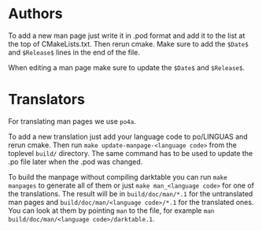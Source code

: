 Authors
=======

To add a new man page just write it in .pod format and add it to the list at the top of CMakeLists.txt. Then rerun cmake. Make sure to add the `$Date$` and `$Release$` lines in the end of the file.

When editing a man page make sure to update the `$Date$` and `$Release$`.

Translators
===========

For translating man pages we use `po4a`.

To add a new translation just add your language code to po/LINGUAS and rerun cmake. Then run `make update-manpage-<language code>` from the toplevel `build/` directory. The same command has to be used to update the .po file later when the .pod was changed.

To build the manpage without compiling darktable you can run `make manpages` to generate all of them or just `make man_<language code>` for one of the translations. The result will be in `build/doc/man/*.1` for the untranslated man pages and `build/doc/man/<language code>/*.1` for the translated ones. You can look at them by pointing `man` to the file, for example `man build/doc/man/<language code>/darktable.1`.
